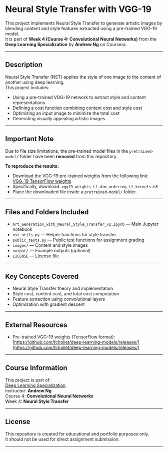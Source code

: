 # Neural Style Transfer with VGG-19

This project implements Neural Style Transfer to generate artistic images by blending content and style features extracted using a pre-trained VGG-19 model.  
It is part of **Week 4 (Course 4: Convolutional Neural Networks)** from the **Deep Learning Specialization** by **Andrew Ng** on Coursera.

---

## Description

Neural Style Transfer (NST) applies the style of one image to the content of another using deep learning.  
This project includes:

- Using a pre-trained VGG-19 network to extract style and content representations
- Defining a cost function combining content cost and style cost
- Optimizing an input image to minimize the total cost
- Generating visually appealing artistic images

---

## Important Note

Due to file size limitations, the pre-trained model files in the `pretrained-model/` folder have been **removed** from this repository.

**To reproduce the results:**
- Download the VGG-19 pre-trained weights from the following link:  
  [VGG-19 TensorFlow weights](https://github.com/fchollet/deep-learning-models/releases/)  
- Specifically, download: `vgg19_weights_tf_dim_ordering_tf_kernels.h5`
- Place the downloaded file inside a `pretrained-model/` folder.

---

## Files and Folders Included

- `Art_Generation_with_Neural_Style_Transfer_v2.ipynb` — Main Jupyter notebook
- `nst_utils.py` — Helper functions for style transfer
- `public_tests.py` — Public test functions for assignment grading
- `images/` — Content and style images
- `output/` — Example outputs (optional)
- `LICENSE` — License file

---

## Key Concepts Covered

- Neural Style Transfer theory and implementation
- Style cost, content cost, and total cost computation
- Feature extraction using convolutional layers
- Optimization with gradient descent

---

## External Resources

- Pre-trained VGG-19 weights (TensorFlow format):  
  [https://github.com/fchollet/deep-learning-models/releases/](https://github.com/fchollet/deep-learning-models/releases/)

---

## Course Information

This project is part of:  
[Deep Learning Specialization](https://www.coursera.org/specializations/deep-learning)  
Instructor: **Andrew Ng**  
Course 4: **Convolutional Neural Networks**  
Week 4: **Neural Style Transfer**

---

## License

This repository is created for educational and portfolio purposes only.  
It should not be used for direct assignment submission.

---

